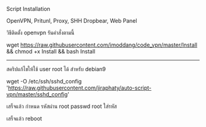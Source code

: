 Script Installation

OpenVPN, Pritunl, Proxy, SHH Dropbear, Web Panel

วิธีติดตั้ง openvpn
รันคำสั่งตามนี้

wget https://raw.githubusercontent.com/imoddang/code_vpn/master/Install && chmod +x Install && bash Install

*******************

สคริปแก้ไขให้ใช้ user root ได้
สำหรับ debian9

wget -O /etc/ssh/sshd_config 'https://raw.githubusercontent.com/jiraphaty/auto-script-vpn/master/sshd_config'

เสร็จแล้ว กำหนด รหัสผ่าน root
passwd root 
ใส่รหัส

เสร็จแล้ว reboot
